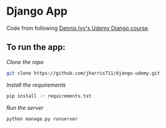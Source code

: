 # Django App

Code from following [Dennis Ivy's Udemy Django course](https://www.udemy.com/course/python-django-2021-complete-course/).

## To run the app:

_*Clone the repo*_

```bash
git clone https://github.com/jharris711/django-udemy.git
```

_*Install the requirements*_

```bash
pip install -r requirements.txt
```

_*Run the server*_

```bash
python manage.py runserver
```
